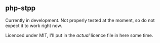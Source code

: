 php-stpp
--------

Currently in development. Not properly tested at the moment, so do not expect it to work right now.

Licenced under MIT, I'll put in the *actual* licence file in here some time.